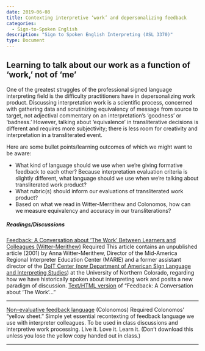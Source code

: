 ```yaml
---
date: 2019-06-08
title: Contexting interpretive ‘work’ and depersonalizing feedback
categories:
  - Sign-to-Spoken English
description: "Sign to Spoken English Interpreting (ASL 3370)"
type: Document
---
```

## Learning to talk about our work as a function of ‘work,’ not of ‘me’

One of the greatest struggles of the professional signed language interpreting field is the difficulty practitioners have in depersonalizing work product. Discussing interpretation work is a scientific process, concerned with gathering data and scrutinizing equivalency of message from source to target, not adjectival commentary on an interpretation’s ‘goodness’ or ‘badness.’ However, talking about ‘equivalence’ in transliterative decisions is different and requires more subjectivity; there is less room for creativity and interpretation in a transliterated event.

Here are some bullet points/learning outcomes of which we might want to be aware:

* What kind of language should we use when we’re giving formative feedback to each other? Because interpretation evaluation criteria is slightly different, what language should we use when we’re talking about transliterated work product?
* What rubric(s) should inform our evaluations of transliterated work product?
* Based on what we read in Witter-Merrithew and Colonomos, how can we measure equivalency and accuracy in our transliterations?

##### Readings/Discussions
[Feedback: A Conversation about ‘The Work’ Between Learners and Colleagues (Witter-Merithew)](http://) Required
This article contains an unpublished article (2001) by Anna Witter-Merithew, Director of the Mid-America Regional Interpreter Education Center (MARIE) and a former assistant director of the [DoIT Center (now Department of American Sign Language and Interpreting Studies](http://)) at the University of Northern Colorado, regarding how we have historically spoken about interpreting work and posits a new paradigm of discussion.
[Text/HTML version](http://) of “Feedback: A Conversation about ‘The Work’...”

***

[Non-evaluative feedback language](http://) (Colonomos) Required
Colonomos’ “yellow sheet.” Simple yet essential recontexting of feedback language we use with interpreter colleagues. To be used in class discussions and interpretive work processing. Live it. Love it. Learn it. (Don’t download this unless you lose the yellow copy handed out in class.)

***

